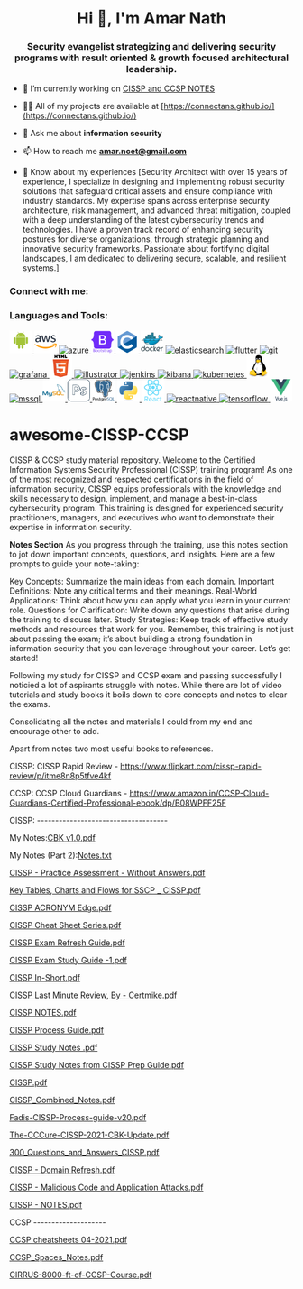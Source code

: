 <h1 align="center">Hi 👋, I'm Amar Nath</h1>
<h3 align="center">Security evangelist strategizing and delivering security programs with result oriented & growth focused architectural leadership.</h3>

- 🔭 I’m currently working on [CISSP and CCSP NOTES](https://github.com/connectans/awesome-CISSP-CCSP)

- 👨‍💻 All of my projects are available at [https://connectans.github.io/](https://connectans.github.io/)

- 💬 Ask me about **information security**

- 📫 How to reach me **amar.ncet@gmail.com**

- 📄 Know about my experiences [Security Architect with over 15 years of experience, I specialize in designing and implementing robust security solutions that safeguard critical assets and ensure compliance with industry standards. My expertise spans across enterprise security architecture, risk management, and advanced threat mitigation, coupled with a deep understanding of the latest cybersecurity trends and technologies. I have a proven track record of enhancing security postures for diverse organizations, through strategic planning and innovative security frameworks. Passionate about fortifying digital landscapes, I am dedicated to delivering secure, scalable, and resilient systems.]
<h3 align="left">Connect with me:</h3>
<p align="left">
</p>

<h3 align="left">Languages and Tools:</h3>
<p align="left"> <a href="https://developer.android.com" target="_blank" rel="noreferrer"> <img src="https://raw.githubusercontent.com/devicons/devicon/master/icons/android/android-original-wordmark.svg" alt="android" width="40" height="40"/> </a> <a href="https://aws.amazon.com" target="_blank" rel="noreferrer"> <img src="https://raw.githubusercontent.com/devicons/devicon/master/icons/amazonwebservices/amazonwebservices-original-wordmark.svg" alt="aws" width="40" height="40"/> </a> <a href="https://azure.microsoft.com/en-in/" target="_blank" rel="noreferrer"> <img src="https://www.vectorlogo.zone/logos/microsoft_azure/microsoft_azure-icon.svg" alt="azure" width="40" height="40"/> </a> <a href="https://getbootstrap.com" target="_blank" rel="noreferrer"> <img src="https://raw.githubusercontent.com/devicons/devicon/master/icons/bootstrap/bootstrap-plain-wordmark.svg" alt="bootstrap" width="40" height="40"/> </a> <a href="https://www.cprogramming.com/" target="_blank" rel="noreferrer"> <img src="https://raw.githubusercontent.com/devicons/devicon/master/icons/c/c-original.svg" alt="c" width="40" height="40"/> </a> <a href="https://www.docker.com/" target="_blank" rel="noreferrer"> <img src="https://raw.githubusercontent.com/devicons/devicon/master/icons/docker/docker-original-wordmark.svg" alt="docker" width="40" height="40"/> </a> <a href="https://www.elastic.co" target="_blank" rel="noreferrer"> <img src="https://www.vectorlogo.zone/logos/elastic/elastic-icon.svg" alt="elasticsearch" width="40" height="40"/> </a> <a href="https://flutter.dev" target="_blank" rel="noreferrer"> <img src="https://www.vectorlogo.zone/logos/flutterio/flutterio-icon.svg" alt="flutter" width="40" height="40"/> </a> <a href="https://git-scm.com/" target="_blank" rel="noreferrer"> <img src="https://www.vectorlogo.zone/logos/git-scm/git-scm-icon.svg" alt="git" width="40" height="40"/> </a> <a href="https://grafana.com" target="_blank" rel="noreferrer"> <img src="https://www.vectorlogo.zone/logos/grafana/grafana-icon.svg" alt="grafana" width="40" height="40"/> </a> <a href="https://www.w3.org/html/" target="_blank" rel="noreferrer"> <img src="https://raw.githubusercontent.com/devicons/devicon/master/icons/html5/html5-original-wordmark.svg" alt="html5" width="40" height="40"/> </a> <a href="https://www.adobe.com/in/products/illustrator.html" target="_blank" rel="noreferrer"> <img src="https://www.vectorlogo.zone/logos/adobe_illustrator/adobe_illustrator-icon.svg" alt="illustrator" width="40" height="40"/> </a> <a href="https://www.jenkins.io" target="_blank" rel="noreferrer"> <img src="https://www.vectorlogo.zone/logos/jenkins/jenkins-icon.svg" alt="jenkins" width="40" height="40"/> </a> <a href="https://www.elastic.co/kibana" target="_blank" rel="noreferrer"> <img src="https://www.vectorlogo.zone/logos/elasticco_kibana/elasticco_kibana-icon.svg" alt="kibana" width="40" height="40"/> </a> <a href="https://kubernetes.io" target="_blank" rel="noreferrer"> <img src="https://www.vectorlogo.zone/logos/kubernetes/kubernetes-icon.svg" alt="kubernetes" width="40" height="40"/> </a> <a href="https://www.linux.org/" target="_blank" rel="noreferrer"> <img src="https://raw.githubusercontent.com/devicons/devicon/master/icons/linux/linux-original.svg" alt="linux" width="40" height="40"/> </a> <a href="https://www.microsoft.com/en-us/sql-server" target="_blank" rel="noreferrer"> <img src="https://www.svgrepo.com/show/303229/microsoft-sql-server-logo.svg" alt="mssql" width="40" height="40"/> </a> <a href="https://www.mysql.com/" target="_blank" rel="noreferrer"> <img src="https://raw.githubusercontent.com/devicons/devicon/master/icons/mysql/mysql-original-wordmark.svg" alt="mysql" width="40" height="40"/> </a> <a href="https://www.photoshop.com/en" target="_blank" rel="noreferrer"> <img src="https://raw.githubusercontent.com/devicons/devicon/master/icons/photoshop/photoshop-line.svg" alt="photoshop" width="40" height="40"/> </a> <a href="https://www.postgresql.org" target="_blank" rel="noreferrer"> <img src="https://raw.githubusercontent.com/devicons/devicon/master/icons/postgresql/postgresql-original-wordmark.svg" alt="postgresql" width="40" height="40"/> </a> <a href="https://www.python.org" target="_blank" rel="noreferrer"> <img src="https://raw.githubusercontent.com/devicons/devicon/master/icons/python/python-original.svg" alt="python" width="40" height="40"/> </a> <a href="https://reactjs.org/" target="_blank" rel="noreferrer"> <img src="https://raw.githubusercontent.com/devicons/devicon/master/icons/react/react-original-wordmark.svg" alt="react" width="40" height="40"/> </a> <a href="https://reactnative.dev/" target="_blank" rel="noreferrer"> <img src="https://reactnative.dev/img/header_logo.svg" alt="reactnative" width="40" height="40"/> </a> <a href="https://www.tensorflow.org" target="_blank" rel="noreferrer"> <img src="https://www.vectorlogo.zone/logos/tensorflow/tensorflow-icon.svg" alt="tensorflow" width="40" height="40"/> </a> <a href="https://vuejs.org/" target="_blank" rel="noreferrer"> <img src="https://raw.githubusercontent.com/devicons/devicon/master/icons/vuejs/vuejs-original-wordmark.svg" alt="vuejs" width="40" height="40"/> </a> </p>

# awesome-CISSP-CCSP
CISSP & CCSP study material repository.
Welcome to the Certified Information Systems Security Professional (CISSP) training program! As one of the most recognized and respected certifications in the field of information security, CISSP equips professionals with the knowledge and skills necessary to design, implement, and manage a best-in-class cybersecurity program. This training is designed for experienced security practitioners, managers, and executives who want to demonstrate their expertise in information security.

**Notes Section**
As you progress through the training, use this notes section to jot down important concepts, questions, and insights. Here are a few prompts to guide your note-taking:

Key Concepts: Summarize the main ideas from each domain.
Important Definitions: Note any critical terms and their meanings.
Real-World Applications: Think about how you can apply what you learn in your current role.
Questions for Clarification: Write down any questions that arise during the training to discuss later.
Study Strategies: Keep track of effective study methods and resources that work for you.
Remember, this training is not just about passing the exam; it’s about building a strong foundation in information security that you can leverage throughout your career. Let’s get started!

Following my study for CISSP and CCSP exam and passing successfully I noticied a lot of aspirants struggle with notes. While there are lot of video tutorials and study books it boils down to core concepts and notes to clear the exams.

Consolidating all the notes and materials I could from my end and encourage other to add.

Apart from notes two most useful books to references.

CISSP: CISSP Rapid Review - https://www.flipkart.com/cissp-rapid-review/p/itme8n8p5tfve4kf

CCSP: CCSP Cloud Guardians - https://www.amazon.in/CCSP-Cloud-Guardians-Certified-Professional-ebook/dp/B08WPFF25F

CISSP: ------------------------------------

My Notes:[CBK v1.0.pdf](https://github.com/amar3181/awesome-CISSP/files/7920220/CBK.v1.0.pdf)

My Notes (Part 2):[Notes.txt](https://github.com/amar3181/awesome-CISSP/files/7920221/Notes.txt)

[CISSP - Practice Assessment - Without Answers.pdf](https://github.com/amar3181/awesome-CISSP/files/7920270/CISSP.-.Practice.Assessment.-.Without.Answers.pdf)

[Key Tables, Charts and Flows for SSCP _ CISSP.pdf](https://github.com/amar3181/awesome-CISSP/files/7920271/Key.Tables.Charts.and.Flows.for.SSCP._.CISSP.pdf)

[CISSP ACRONYM Edge.pdf](https://github.com/amar3181/awesome-CISSP/files/7920272/CISSP.ACRONYM.Edge.pdf)

[CISSP Cheat Sheet Series.pdf](https://github.com/amar3181/awesome-CISSP/files/7920273/CISSP.Cheat.Sheet.Series.pdf)

[CISSP Exam Refresh Guide.pdf](https://github.com/amar3181/awesome-CISSP/files/7920274/CISSP.Exam.Refresh.Guide.pdf)

[CISSP Exam Study Guide -1.pdf](https://github.com/amar3181/awesome-CISSP/files/7920276/CISSP.Exam.Study.Guide.-1.pdf)

[CISSP In-Short.pdf](https://github.com/amar3181/awesome-CISSP/files/7920277/CISSP.In-Short.pdf)

[CISSP Last Minute Review, By - Certmike.pdf](https://github.com/amar3181/awesome-CISSP/files/7920278/CISSP.Last.Minute.Review.By.-.Certmike.pdf)

[CISSP NOTES.pdf](https://github.com/amar3181/awesome-CISSP/files/7920279/CISSP.NOTES.pdf)

[CISSP Process Guide.pdf](https://github.com/amar3181/awesome-CISSP/files/7920280/CISSP.Process.Guide.pdf)

[CISSP Study Notes .pdf](https://github.com/amar3181/awesome-CISSP/files/7920281/CISSP.Study.Notes.pdf)

[CISSP Study Notes from CISSP Prep Guide.pdf](https://github.com/amar3181/awesome-CISSP/files/7920282/CISSP.Study.Notes.from.CISSP.Prep.Guide.pdf)

[CISSP.pdf](https://github.com/amar3181/awesome-CISSP/files/7920284/CISSP.pdf)

[CISSP_Combined_Notes.pdf](https://github.com/amar3181/awesome-CISSP/files/7920285/CISSP_Combined_Notes.pdf)

[Fadis-CISSP-Process-guide-v20.pdf](https://github.com/amar3181/awesome-CISSP/files/7920286/Fadis-CISSP-Process-guide-v20.pdf)

[The-CCCure-CISSP-2021-CBK-Update.pdf](https://github.com/amar3181/awesome-CISSP/files/7920287/The-CCCure-CISSP-2021-CBK-Update.pdf)

[300_Questions_and_Answers_CISSP.pdf](https://github.com/amar3181/awesome-CISSP/files/7920288/300_Questions_and_Answers_CISSP.pdf)

[CISSP - Domain Refresh.pdf](https://github.com/amar3181/awesome-CISSP/files/7920289/CISSP.-.Domain.Refresh.pdf)

[CISSP - Malicious Code and Application Attacks.pdf](https://github.com/amar3181/awesome-CISSP/files/7920290/CISSP.-.Malicious.Code.and.Application.Attacks.pdf)

[CISSP - NOTES.pdf](https://github.com/amar3181/awesome-CISSP/files/7920291/CISSP.-.NOTES.pdf)


CCSP --------------------

[CCSP cheatsheets 04-2021.pdf](https://github.com/amar3181/awesome-CISSP/files/7920302/CCSP.cheatsheets.04-2021.pdf)

[CCSP_Spaces_Notes.pdf](https://github.com/amar3181/awesome-CISSP/files/7920303/CCSP_Spaces_Notes.pdf)

[CIRRUS-8000-ft-of-CCSP-Course.pdf](https://github.com/amar3181/awesome-CISSP/files/7920300/CIRRUS-8000-ft-of-CCSP-Course.pdf)


